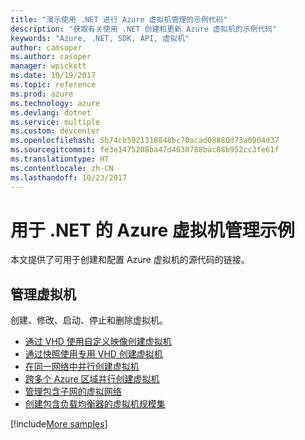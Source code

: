 ```yaml
---
title: "演示使用 .NET 进行 Azure 虚拟机管理的示例代码"
description: "获取有关使用 .NET 创建和更新 Azure 虚拟机的示例代码"
keywords: "Azure, .NET, SDK, API, 虚拟机"
author: camsoper
ms.author: casoper
manager: wpickett
ms.date: 10/19/2017
ms.topic: reference
ms.prod: azure
ms.technology: azure
ms.devlang: dotnet
ms.service: multiple
ms.custom: devcenter
ms.openlocfilehash: 5b74cb5921318848bc70acad08880d73a0904d37
ms.sourcegitcommit: fe3e1475208ba47d4630788bac88b952cc3fe61f
ms.translationtype: HT
ms.contentlocale: zh-CN
ms.lasthandoff: 10/23/2017
---
```

# <a name="azure-virtual-machine-management-samples-for-net"></a>用于 .NET 的 Azure 虚拟机管理示例

本文提供了可用于创建和配置 Azure 虚拟机的源代码的链接。

## <a name="manage-virtual-machines"></a>管理虚拟机

创建、修改、启动、停止和删除虚拟机。

* [通过 VHD 使用自定义映像创建虚拟机](https://github.com/Azure-Samples/managed-disk-dotnet-create-virtual-machine-using-custom-image-from-VHD)
* [通过快照使用专用 VHD 创建虚拟机](https://github.com/Azure-Samples/managed-disk-dotnet-create-virtual-machine-using-specialized-disk-from-snapshot)
* [在同一网络中并行创建虚拟机](https://github.com/Azure-Samples/compute-dotnet-manage-virtual-machines-with-network-in-parallel)
* [跨多个 Azure 区域并行创建虚拟机](https://github.com/Azure-Samples/compute-dotnet-create-virtual-machines-across-regions-in-parallel)
* [管理包含子网的虚拟网络](https://github.com/Azure-Samples/network-dotnet-manage-virtual-network)
* [创建包含负载均衡器的虚拟机规模集](https://github.com/Azure-Samples/compute-dotnet-manage-virtual-machine-scale-sets)

[!include[More samples](includes/more-samples.md)]
